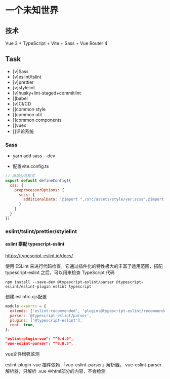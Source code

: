 # 一个未知世界

## 技术

Vue 3 + TypeScript + Vite + Sass + Vue Router 4

## Task

- [v]Sass
- [v]eslint/tslint
- [v]prettier
- [v]stylelint
- [v]husky+lint-staged+commitlint
- []babel
- [v]CI/CD
- []common style
- []common util
- []common components
- []vuex
- []评论系统

### Sass

- yarn add sass --dev

- 配置vite.config.ts

```js
// 添加公共样式
export default defineConfig({
  css: {
    preprocessorOptions: {
      scss: {
        additionalData: '@import "./src/assets/style/var.scss";@import "./src/assets/style/common.scss";'
      }
    }
  }
})
```

### eslint/tslint/prettier/stylelint


#### eslint 搭配 typescript-eslint
https://typescript-eslint.io/docs/

使用 ESLint 来进行代码检查，它通过插件化的特性极大的丰富了适用范围，搭配 typescript-eslint 之后，可以用来检查 TypeScript 代码

```shell
npm install --save-dev @typescript-eslint/parser @typescript-eslint/eslint-plugin eslint typescript
```

创建.eslintrc.cjs配置

```cjs
module.exports = {
  extends: ['eslint:recommended', 'plugin:@typescript-eslint/recommended'],
  parser: '@typescript-eslint/parser',
  plugins: ['@typescript-eslint'],
  root: true,
};
```
```json
"eslint-plugin-vue": "^9.4.0",
"vue-eslint-parser": "^9.0.3",
```
vue文件增强监测

eslint-plugin-vue 插件依赖 「vue-eslint-parser」解析器。
vue-eslint-parser解析器，只解析 .vue 中html部分的内容，不会检测<script>中的JS内容

#### prettier

```json
"eslint-plugin-vue": "^9.4.0",
"vue-eslint-parser": "^9.0.3",
"prettier": "^2.7.1",
```
[eslint prettier冲突问题参考文章](https://zhuanlan.zhihu.com/p/80574300)

因为 Prettier 和 ESLint 一起使用的时候会有冲突，所以

- 首先我们需要使用 eslint-config-prettier 来关掉 (disable) 所有和 Prettier 冲突的 ESLint 的配置（这部分配置就是上面说的，格式问题的配置，所以关掉不会有问题），方法就是在 .eslintrc 里面将 prettier 设为最后一个 extends

- (可选，推荐) 然后再启用 eslint-plugin-prettier ，将 prettier 的 rules 以插件的形式加入到 ESLint 里面。这里插一句，为什么"可选" ？当你使用 Prettier + ESLint 的时候，其实格式问题两个都有参与，disable ESLint 之后，其实格式的问题已经全部由 prettier 接手了。那我们为什么还要这个 plugin？其实是因为我们期望报错的来源依旧是 ESLint ，使用这个，相当于把 Prettier 推荐的格式问题的配置以 ESLint rules 的方式写入，这样相当于可以统一代码问题的来源。


#### stylelint

```shell
yarn add stylelint stylelint-config-standard stylelint-scss --dev 
```

stylelint-config-standard 是stylelint的推荐配置，stylelint-order是用来在格式化css文件时对代码的属性进行排序。

```json
"postcss": "^8.4.16",
"postcss-html": "^1.5.0",
"postcss-scss": "^4.0.4",
"stylelint": "^14.11.0",
"stylelint-config-html": "^1.1.0",
"stylelint-config-standard": "^28.0.0",
"stylelint-config-standard-scss": "^5.0.0",
"stylelint-order": "^5.0.0",
"stylelint-scss": "^4.3.0",
```

配置参考.stylelintrc.cjs


### husky+lint-staged+commitlint

```shell
yarn add -D husky lint-staged
yarn add -D @commitlint/config-conventional @commitlint/cli
```

husky 管理git hooks

lint-staged 搭配husky配置自动代码检测

commitlint 提交msg检测


### CI/CD

vercel一键部署

由于使用History模式刷新404 添加了vercel.json匹配


## Native-UI

https://www.naiveui.com/

### icons
https://www.xicons.org/#/


## 评论系统

https://eallion.com/comments/